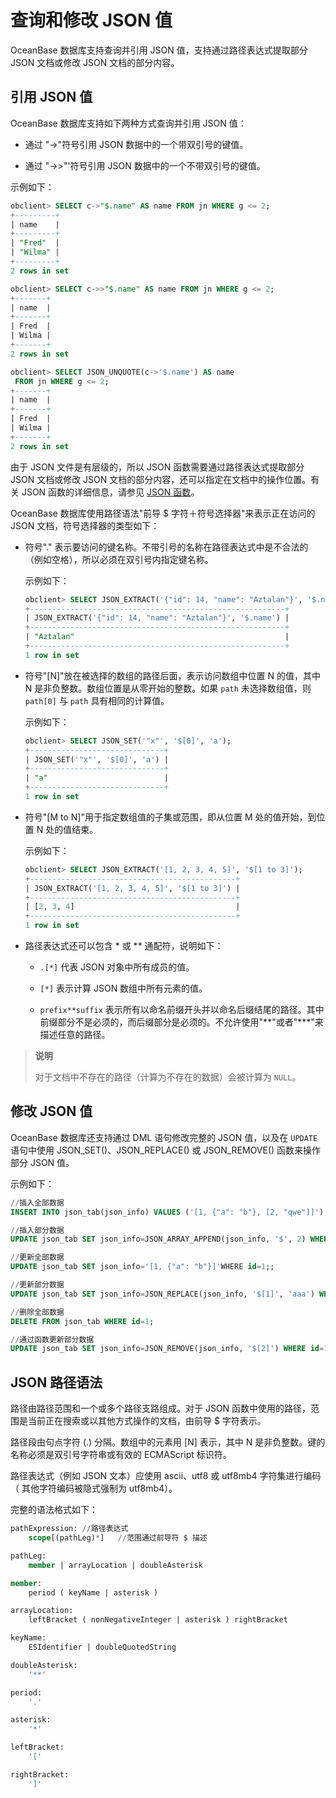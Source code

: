 # 查询和修改 JSON 值

OceanBase 数据库支持查询并引用 JSON 值，支持通过路径表达式提取部分 JSON 文档或修改 JSON 文档的部分内容。

## 引用 JSON 值

OceanBase 数据库支持如下两种方式查询并引用 JSON 值：

* 通过 "-\>"符号引用 JSON 数据中的一个带双引号的键值。

* 通过 "-\>\>"'符号引用 JSON 数据中的一个不带双引号的键值。

示例如下：

```sql
obclient> SELECT c->"$.name" AS name FROM jn WHERE g <= 2;
+---------+
| name    |
+---------+
| "Fred"  |
| "Wilma" |
+---------+
2 rows in set

obclient> SELECT c->>"$.name" AS name FROM jn WHERE g <= 2;
+-------+
| name  |
+-------+
| Fred  |
| Wilma |
+-------+
2 rows in set

obclient> SELECT JSON_UNQUOTE(c->'$.name') AS name
 FROM jn WHERE g <= 2;
+-------+
| name  |
+-------+
| Fred  |
| Wilma |
+-------+
2 rows in set
```

由于 JSON 文件是有层级的，所以 JSON 函数需要通过路径表达式提取部分 JSON 文档或修改 JSON 文档的部分内容，还可以指定在文档中的操作位置。有关 JSON 函数的详细信息，请参见 [JSON 函数](../../../300.functions/700.json-functions/100.function-to-create-json-text/100.JSON_ARRAY.md)。

OceanBase 数据库使用路径语法"前导 $ 字符＋符号选择器"来表示正在访问的 JSON 文档，符号选择器的类型如下：

* 符号"." 表示要访问的键名称。不带引号的名称在路径表达式中是不合法的（例如空格），所以必须在双引号内指定键名称。

  示例如下：

  ```sql
  obclient> SELECT JSON_EXTRACT('{"id": 14, "name": "Aztalan"}', '$.name');
  +---------------------------------------------------------+
  | JSON_EXTRACT('{"id": 14, "name": "Aztalan"}', '$.name') |
  +---------------------------------------------------------+
  | "Aztalan"                                               |
  +---------------------------------------------------------+
  1 row in set
  ```

* 符号"\[N\]"放在被选择的数组的路径后面，表示访问数组中位置 N 的值，其中 N 是非负整数。数组位置是从零开始的整数。如果 `path` 未选择数组值，则 `path[0]` 与 `path` 具有相同的计算值。

  示例如下：

  ```sql
  obclient> SELECT JSON_SET('"x"', '$[0]', 'a');
  +------------------------------+
  | JSON_SET('"x"', '$[0]', 'a') |
  +------------------------------+
  | "a"                          |
  +------------------------------+
  1 row in set
  ```

* 符号"\[M to N\]"用于指定数组值的子集或范围，即从位置 M 处的值开始，到位置 N 处的值结束。

  示例如下：

  ```sql
  obclient> SELECT JSON_EXTRACT('[1, 2, 3, 4, 5]', '$[1 to 3]');
  +----------------------------------------------+
  | JSON_EXTRACT('[1, 2, 3, 4, 5]', '$[1 to 3]') |
  +----------------------------------------------+
  | [2, 3, 4]                                    |
  +----------------------------------------------+
  1 row in set
  ```

* 路径表达式还可以包含 \* 或 \*\* 通配符，说明如下：

  * `.[*]` 代表 JSON 对象中所有成员的值。

  * `[*]` 表示计算 JSON 数组中所有元素的值。

  * `prefix**suffix` 表示所有以命名前缀开头并以命名后缀结尾的路径。其中前缀部分不是必须的，而后缀部分是必须的。不允许使用"\*\*"或者"\*\*\*"来描述任意的路径。

> **说明**
>
> 对于文档中不存在的路径（计算为不存在的数据）会被计算为 `NULL`。

## 修改 JSON 值

OceanBase 数据库还支持通过 DML 语句修改完整的 JSON 值，以及在 `UPDATE` 语句中使用 JSON_SET()、JSON_REPLACE() 或 JSON_REMOVE() 函数来操作部分 JSON 值。

示例如下：

```sql
//插入全部数据
INSERT INTO json_tab(json_info) VALUES ('[1, {"a": "b"}, [2, "qwe"]]');

//插入部分数据
UPDATE json_tab SET json_info=JSON_ARRAY_APPEND(json_info, '$', 2) WHERE id=1; 

//更新全部数据
UPDATE json_tab SET json_info='[1, {"a": "b"}]'WHERE id=1;; 

//更新部分数据
UPDATE json_tab SET json_info=JSON_REPLACE(json_info, '$[1]', 'aaa') WHERE id=1;

//删除全部数据
DELETE FROM json_tab WHERE id=1;

//通过函数更新部分数据
UPDATE json_tab SET json_info=JSON_REMOVE(json_info, '$[2]') WHERE id=1;
```

## JSON 路径语法

路径由路径范围和一个或多个路径支路组成。对于 JSON 函数中使用的路径，范围是当前正在搜索或以其他方式操作的文档，由前导 $ 字符表示。

路径段由句点字符 (.) 分隔。数组中的元素用 \[N\] 表示，其中 N 是非负整数。键的名称必须是双引号字符串或有效的 ECMAScript 标识符。

路径表达式（例如 JSON 文本）应使用 ascii、utf8 或 utf8mb4 字符集进行编码（ 其他字符编码被隐式强制为 utf8mb4）。

完整的语法格式如下：

```sql
pathExpression: //路径表达式
    scope[(pathLeg)*]   //范围通过前导符 $ 描述

pathLeg: 
    member | arrayLocation | doubleAsterisk

member:
    period ( keyName | asterisk )

arrayLocation:
    leftBracket ( nonNegativeInteger | asterisk ) rightBracket

keyName:
    ESIdentifier | doubleQuotedString

doubleAsterisk:
    '**'

period:
    '.'

asterisk:
    '*'

leftBracket:
    '['

rightBracket:
    ']'
```

